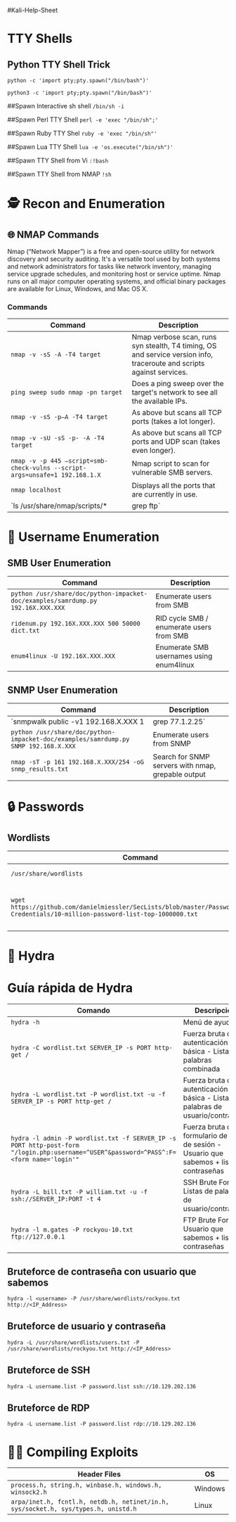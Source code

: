 #Kali-Help-Sheet

# TTY Shells
## Python TTY Shell Trick
`python -c 'import pty;pty.spawn("/bin/bash")'`

`python3 -c 'import pty;pty.spawn("/bin/bash")'`

##Spawn Interactive sh shell
`/bin/sh -i`

##Spawn Perl TTY Shell
`perl -e 'exec "/bin/sh";'`

##Spawn Ruby TTY Shel
`ruby -e 'exec "/bin/sh"'`

##Spawn Lua TTY Shell
`lua -e 'os.execute("/bin/sh")'`

##Spawn TTY Shell from Vi
`:!bash`

##Spawn TTY Shell from NMAP
`!sh`

# 🕵️ Recon and Enumeration

## 🌐 NMAP Commands

Nmap (“Network Mapper”) is a free and open-source utility for network discovery and security auditing. It's a versatile tool used by both systems and network administrators for tasks like network inventory, managing service upgrade schedules, and monitoring host or service uptime. Nmap runs on all major computer operating systems, and official binary packages are available for Linux, Windows, and Mac OS X.

### Commands

| Command | Description |
|---------|-------------|
| `nmap -v -sS -A -T4 target` | Nmap verbose scan, runs syn stealth, T4 timing, OS and service version info, traceroute and scripts against services. |
| `ping sweep sudo nmap -pn target` | Does a ping sweep over the target's network to see all the available IPs. |
| `nmap -v -sS -p–A -T4 target` | As above but scans all TCP ports (takes a lot longer). |
| `nmap -v -sU -sS -p- -A -T4 target` | As above but scans all TCP ports and UDP scan (takes even longer). |
| `nmap -v -p 445 –script=smb-check-vulns --script-args=unsafe=1 192.168.1.X` | Nmap script to scan for vulnerable SMB servers. |
| `nmap localhost` | Displays all the ports that are currently in use. |
| `ls /usr/share/nmap/scripts/* | grep ftp` | Search nmap scripts for keywords. |

# 👤 Username Enumeration

## SMB User Enumeration

| Command | Description |
|---------|-------------|
| `python /usr/share/doc/python-impacket-doc/examples/samrdump.py 192.16X.XXX.XXX` | Enumerate users from SMB |
| `ridenum.py 192.16X.XXX.XXX 500 50000 dict.txt` | RID cycle SMB / enumerate users from SMB |
| `enum4linux -U 192.16X.XXX.XXX` | Enumerate SMB usernames using enum4linux |
## SNMP User Enumeration

| Command | Description |
|---------|-------------|
| `snmpwalk public -v1 192.168.X.XXX 1 | grep 77.1.2.25` | Enumerate users from SNMP |
| `python /usr/share/doc/python-impacket-doc/examples/samrdump.py SNMP 192.168.X.XXX` | Enumerate users from SNMP |
| `nmap -sT -p 161 192.168.X.XXX/254 -oG snmp_results.txt` | Search for SNMP servers with nmap, grepable output |

# 🔒 Passwords

## Wordlists

| Command | Description |
|---------|-------------|
| `/usr/share/wordlists` | Kali word lists |
| `wget https://github.com/danielmiessler/SecLists/blob/master/Passwords/Common-Credentials/10-million-password-list-top-1000000.txt` | Download a popular wordlist from GitHub |

# 🐍 Hydra

# Guía rápida de Hydra

| Comando | Descripción |
|---------|-------------|
| `hydra -h` | Menú de ayuda |
| `hydra -C wordlist.txt SERVER_IP -s PORT http-get /` | Fuerza bruta de autenticación básica - Lista de palabras combinada |
| `hydra -L wordlist.txt -P wordlist.txt -u -f SERVER_IP -s PORT http-get /` | Fuerza bruta de autenticación básica - Listas de palabras de usuario/contraseña |
| `hydra -l admin -P wordlist.txt -f SERVER_IP -s PORT http-post-form "/login.php:username=^USER^&password=^PASS^:F=<form name='login'"` | Fuerza bruta de formulario de inicio de sesión - Usuario que sabemos + lista contraseñas |
| `hydra -L bill.txt -P william.txt -u -f ssh://SERVER_IP:PORT -t 4` | SSH Brute Force - Listas de palabras de usuario/contraseña |
| `hydra -l m.gates -P rockyou-10.txt ftp://127.0.0.1` | FTP Brute Force - Usuario que sabemos + lista contraseñas |


## Bruteforce de contraseña con usuario que sabemos

`hydra -l <username> -P /usr/share/wordlists/rockyou.txt http://<IP_Address>`

## Bruteforce de usuario y contraseña
`hydra -L /usr/share/wordlists/users.txt -P /usr/share/wordlists/rockyou.txt http://<IP_Address>`

## Bruteforce de SSH

`hydra -L username.list -P password.list ssh://10.129.202.136 `

## Bruteforce de RDP

`hydra -L username.list -P password.list rdp://10.129.202.136`
 
# 👨‍💻​ Compiling Exploits

| Header Files                                         | OS      |
|------------------------------------------------------|---------|
| `process.h, string.h, winbase.h, windows.h, winsock2.h` | Windows |
| `arpa/inet.h, fcntl.h, netdb.h, netinet/in.h, sys/socket.h, sys/types.h, unistd.h` | Linux   |


